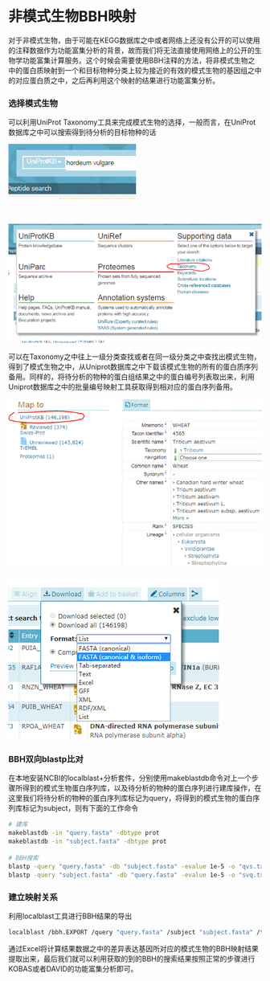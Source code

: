 # 非模式生物BBH映射

对于非模式生物，由于可能在KEGG数据库之中或者网络上还没有公开的可以使用的注释数据作为功能富集分析的背景，故而我们将无法直接使用网络上的公开的生物学功能富集计算服务。这个时候会需要使用BBH注释的方法，将非模式生物之中的蛋白质映射到一个和目标物种分类上较为接近的有效的模式生物的基因组之中的对应蛋白质之中，之后再利用这个映射的结果进行功能富集分析。

### 选择模式生物

可以利用UniProt Taxonomy工具来完成模式生物的选择，一般而言，在UniProt数据库之中可以搜索得到待分析的目标物种的话

![](./images/1.PNG)

<br />

![](./images/2.PNG)

可以在Taxonomy之中往上一级分类查找或者在同一级分类之中查找出模式生物，得到了模式生物之中，从Uniprot数据库之中下载该模式生物的所有的蛋白质序列备用。同样的，将待分析的物种的蛋白组结果之中的蛋白编号列表取出来，利用Uniprot数据库之中的批量编号映射工具获取得到相对应的蛋白序列备用。

<div style="page-break-after: always;"></div>

![](./images/3.select_taxonomy.PNG)

![](./images/4.download_fasta.png)

<div style="page-break-after: always;"></div>

### BBH双向blastp比对

在本地安装NCBI的localblast+分析套件，分别使用makeblastdb命令对上一个步骤所得到的模式生物蛋白序列库，以及待分析的物种的蛋白序列进行建库操作，在这里我们将待分析的物种的蛋白序列库标记为query，将得到的模式生物的蛋白序列库标记为subject，则有下面的工作命令

```bash
# 建库
makeblastdb -in "query.fasta" -dbtype prot
makeblastdb -in "subject.fasta" -dbtype prot

# BBH搜索
blastp -query "query.fasta" -db "subject.fasta" -evalue 1e-5 -o "qvs.txt" -num_threads 2
blastp -query "subject.fasta" -db "query.fasta" -evalue 1e-5 -o "svq.txt" -num_threads 2
```

### 建立映射关系

利用localblast工具进行BBH结果的导出

```bash
localblast /bbh.EXPORT /query "query.fasta" /subject "subject.fasta" /trim /coverage 0.85 /identities 0.3
```

通过Excel将计算结果数据之中的差异表达基因所对应的模式生物的BBH映射结果提取出来，最后我们就可以利用获取的到的BBH的搜索结果按照正常的步骤进行KOBAS或者DAVID的功能富集分析即可。







